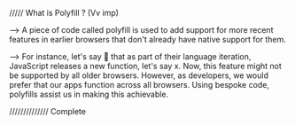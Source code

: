 


/////                  What is Polyfill ?  (Vv imp)


--> A piece of code called polyfill is used to add support for more recent features in earlier browsers that don't already have native support for them.


--> For instance, let's say 💭 that as part of their language iteration, JavaScript releases a new function, let's say x. Now, this feature might not be supported by all older browsers. However, as developers, we would prefer that our apps function across all browsers. Using bespoke code, polyfills assist us in making this achievable.
























//////////////   Complete






